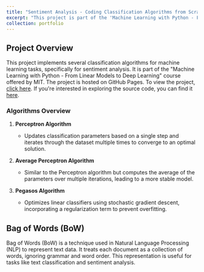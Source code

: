 ```yaml
---
title: "Sentiment Analysis - Coding Classification Algorithms from Scratch"
excerpt: "This project is part of the 'Machine Learning with Python - From Linear Models to Deep Learning' course offered by MIT. It focuses on implementing several classification algorithms for sentiment analysis tasks.<br/>"
collection: portfolio
---
```


## Project Overview

This project implements several classification algorithms for machine learning tasks, specifically for sentiment analysis. It is part of the "Machine Learning with Python - From Linear Models to Deep Learning" course offered by MIT. The project is hosted on GitHub Pages. To view the project, [click here](https://dnl0037.github.io/SentimentAnalysisClassification/). If you're interested in exploring the source code, you can find it [here](https://github.com/dnl0037/SentimentAnalysisClassification).

### Algorithms Overview

1. **Perceptron Algorithm**
    - Updates classification parameters based on a single step and iterates through the dataset multiple times to converge to an optimal solution.

2. **Average Perceptron Algorithm**
    - Similar to the Perceptron algorithm but computes the average of the parameters over multiple iterations, leading to a more stable model.

3. **Pegasos Algorithm**
    - Optimizes linear classifiers using stochastic gradient descent, incorporating a regularization term to prevent overfitting.

## Bag of Words (BoW)

Bag of Words (BoW) is a technique used in Natural Language Processing (NLP) to represent text data. It treats each document as a collection of words, ignoring grammar and word order. This representation is useful for tasks like text classification and sentiment analysis.
